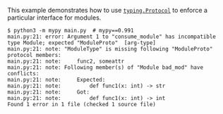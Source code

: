 This example demonstrates how to use [`typing.Protocol`](https://docs.python.org/3/library/typing.html#typing.Protocol)
to enforce a particular interface for modules.

```
$ python3 -m mypy main.py  # mypy==0.991
main.py:21: error: Argument 1 to "consume_module" has incompatible type Module; expected "ModuleProto"  [arg-type]
main.py:21: note: "ModuleType" is missing following "ModuleProto" protocol members:
main.py:21: note:     func2, someattr
main.py:21: note: Following member(s) of "Module bad_mod" have conflicts:
main.py:21: note:     Expected:
main.py:21: note:         def func1(x: int) -> str
main.py:21: note:     Got:
main.py:21: note:         def func1(x: int) -> int
Found 1 error in 1 file (checked 1 source file)
```
